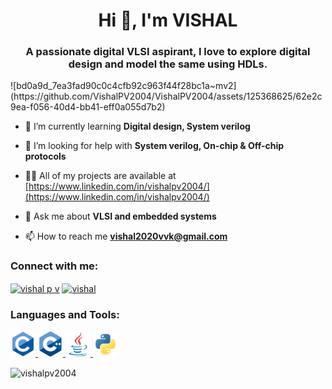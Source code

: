 <h1 align="center">Hi 👋, I'm VISHAL</h1>
<h3 align="center">A passionate digital VLSI aspirant, I love to explore digital design and model the same using HDLs.</h3>
![bd0a9d_7ea3fad90c0c4cfb92c963f44f28bc1a~mv2](https://github.com/VishalPV2004/VishalPV2004/assets/125368625/62e2c9ea-f056-40d4-bb41-eff0a055d7b2)


- 🌱 I’m currently learning **Digital design, System verilog**

- 🤝 I’m looking for help with **System verilog, On-chip & Off-chip protocols**

- 👨‍💻 All of my projects are available at [https://www.linkedin.com/in/vishalpv2004/](https://www.linkedin.com/in/vishalpv2004/)

- 💬 Ask me about **VLSI and embedded systems**

- 📫 How to reach me **vishal2020vvk@gmail.com**

<h3 align="left">Connect with me:</h3>
<p align="left">
<a href="https://linkedin.com/in/vishal p v" target="blank"><img align="center" src="https://raw.githubusercontent.com/rahuldkjain/github-profile-readme-generator/master/src/images/icons/Social/linked-in-alt.svg" alt="vishal p v" height="30" width="40" /></a>
<a href="https://www.leetcode.com/vishal" target="blank"><img align="center" src="https://raw.githubusercontent.com/rahuldkjain/github-profile-readme-generator/master/src/images/icons/Social/leet-code.svg" alt="vishal" height="30" width="40" /></a>
</p>

<h3 align="left">Languages and Tools:</h3>
<p align="left"> <a href="https://www.cprogramming.com/" target="_blank" rel="noreferrer"> <img src="https://raw.githubusercontent.com/devicons/devicon/master/icons/c/c-original.svg" alt="c" width="40" height="40"/> </a> <a href="https://www.w3schools.com/cpp/" target="_blank" rel="noreferrer"> <img src="https://raw.githubusercontent.com/devicons/devicon/master/icons/cplusplus/cplusplus-original.svg" alt="cplusplus" width="40" height="40"/> </a> <a href="https://www.java.com" target="_blank" rel="noreferrer"> <img src="https://raw.githubusercontent.com/devicons/devicon/master/icons/java/java-original.svg" alt="java" width="40" height="40"/> </a> <a href="https://www.python.org" target="_blank" rel="noreferrer"> <img src="https://raw.githubusercontent.com/devicons/devicon/master/icons/python/python-original.svg" alt="python" width="40" height="40"/> </a> </p>

<p><img align="center" src="https://github-readme-stats.vercel.app/api/top-langs?username=vishalpv2004&show_icons=true&locale=en&layout=compact" alt="vishalpv2004" /></p>
